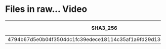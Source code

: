 # Files in raw... Video
| SHA3_256                                                                 | Video                                  | Video ID |
| ------------------------------------------------------------------------ | -------------------------------------- | -------- |
| 4794b67d5e0b04f3504dc1fc39edece18114c35af1a9fd29d13e63c19d68b171         | https://youtube.com/shorts/ac2cTBXs7Q4 | 1        |
